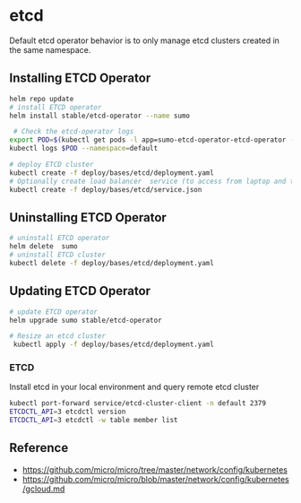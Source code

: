 # etcd

Default etcd operator behavior is to only manage etcd clusters created in the same namespace.

## Installing ETCD Operator

```bash
helm repo update
# install ETCD operator
helm install stable/etcd-operator --name sumo

 # Check the etcd-operator logs
export POD=$(kubectl get pods -l app=sumo-etcd-operator-etcd-operator --namespace default --output name)
kubectl logs $POD --namespace=default

# deploy ETCD cluster
kubectl create -f deploy/bases/etcd/deployment.yaml
# Optionally create load balancer  service (to access from laptop and test etcd is responding)
kubectl create -f deploy/bases/etcd/service.json
```

## Uninstalling ETCD Operator

```bash
# uninstall ETCD operator
helm delete  sumo
# uninstall ETCD cluster
kubectl delete -f deploy/bases/etcd/deployment.yaml
```

## Updating ETCD Operator

```bash
# update ETCD operator
helm upgrade sumo stable/etcd-operator

# Resize an etcd cluster
 kubectl apply -f deploy/bases/etcd/deployment.yaml
```

### ETCD

Install etcd in your local environment and query remote etcd cluster

```bash
kubectl port-forward service/etcd-cluster-client -n default 2379
ETCDCTL_API=3 etcdctl version
ETCDCTL_API=3 etcdctl -w table member list
```

## Reference

- https://github.com/micro/micro/tree/master/network/config/kubernetes
- https://github.com/micro/micro/blob/master/network/config/kubernetes/gcloud.md
